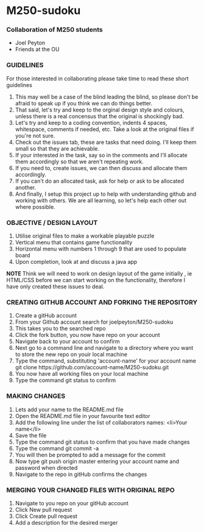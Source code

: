 # M250-sudoku

<h3>Collaboration of M250 students</h3>
  <ul>
    <li>Joel Peyton</li>
    <li>Friends at the OU</li>
  </ul>
  
<h3>GUIDELINES</h3>
<p>For those interested in collaborating please take time to read these short guidelines</p>
<ol>
  <li>This may well be a case of the blind leading the blind, so please don't be afraid to speak up if you think we can do things better.</li>
  <li>That said, let's try and keep to the orginal design style and colours, unless there is a real concensus that the original is shockingly bad.</li>
  <li>Let's try and keep to a coding convention, indents 4 spaces, whitespace, comments if needed, etc.  Take a look at the original files if you're not sure.</li>
  <li>Check out the issues tab, these are tasks that need doing.  I'll keep them small so that they are achievable.</li>
  <li>If your interested in the task, say so in the comments and I'll allocate them accordingly so that we aren't repeating work.</li>
  <li>If you need to, create issues, we can then discuss and allocate them accordingly.</li>
  <li>If you can't do an allocated task, ask for help or ask to be allocated another.</li>
  <li>And finally, I setup this project up to help with understanding github and working with others. We are all learning, so let's help each other out where possible.</li>  
</ol>

<h3>OBJECTIVE / DESIGN LAYOUT</h3>
<ol>
  <li>Utilise original files to make a workable playable puzzle</li>
  <li>Vertical menu that contains game functionality</li>
  <li>Horizontal menu with numbers 1 through 9 that are used to populate board</li>
  <li>Upon completion, look at and discuss a java app</li>
</ol>

<p><strong>NOTE&nbsp;</strong>Think we will need to work on design layout of the game initially , ie HTML/CSS before we can start working on the functionality, therefore I have only created these issues to deal.</p>

<h3>CREATING GITHUB ACCOUNT AND FORKING THE REPOSITORY</h3>

<ol>
  <li>Create a gitHub account</li>
  <li>From your Github account search for joelpeyton/M250-sudoku</li>
  <li>This takes you to the searched repo</li>
  <li>Click the fork button, you now have repo on your account</li> 
  <li>Navigate back to your account to confirm</li>
  <li>Next go to a command line and navigate to a directory where you want to store the new repo on youir local machine</li>
  <li>Type the command, substituting 'account-name' for your account name  git clone https://github.com/account-name/M250-sudoku.git</li>
  <li>You now have all working files on your local machine</li>
  <li>Type the command git status to confirm</li>
</ol>

<h3>MAKING CHANGES</h3>

<ol>
  <li>Lets add your name to the README.md file
  <li>Open the README.md file in your favourite text editor
  <li>Add the following line under the list of collaborators names: &lt;li&gt;Your name&lt;/li&gt;</li>
  <li>Save the file</li>
  <li>Type the command git status to confirm that you have made changes</li>
  <li>Type the command git commit -a</li>
  <li>You will then be prompted to add a message for the commit</li>
  <li>Now type git push origin master entering your account name and password when directed</li>
  <li>Navigate to the repo in gitHub confirms the changes</li>
</ol>

<h3>MERGING YOUR CHANGED FILES WITH ORIGINAL REPO</h3>

<ol>
  <li>Navigate to you repo on your gitHub account</li>
  <li>Click New pull request</li>
  <li>Click Create pull request</li>
  <li>Add a description for the desired merger</li>
</ol>
  
